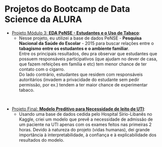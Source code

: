 # Projetos do Bootcamp de Data Science da ALURA

* [Projeto Módulo 3: **EDA PeNSE - Estudantes e o Uso de Tabaco**](https://github.com/nicolasbuen/Alura-DS-Bootcamp-Projects/tree/master/Projeto%20M3%20-%20EDA%20PeNSE%20-%20Alunos%20e%20Tabaco):
    * Nesse projeto, eu utilizei a base de dados PeNSE - **Pesquisa Nacional da Saúde do Escolar** - 2015 para buscar relações entre o **tabagismo entre os estudantes e o ambiente familiar**. <br> Entre os principais resultados, deu pra observar que estudantes que possuem responsáveis participativos (que ajudam no dever de casa, que fazem refeições em família e etc) tem menor chance de ter contato com o cigarro. <br> Do lado contrário, estudantes que residem com responsáveis autoritários (invadem a privacidade do estudante sem pedir permissão, por ex.) tendem a ter maior chance de experimentar tabaco.
<br>

* [Projeto Final: **Modelo Preditivo para Necessidade de leito de UTI**](https://github.com/nicolasbuen/Alura-DS-Bootcamp-Projects/blob/master/Projeto%20Final%20-%20Modelo%20Preditivo%20para%20Necessidade%20de%20leito%20de%20UTI.ipynb):
    * Usando uma base de dados cedida pelo Hospital Sírio-Libanês no Kaggle, criei um modelo que prevê a necessidade de admissão de um paciente na UTI apenas com os exames feitos nas primeiras 2 horas. Devido à natureza do projeto (vidas humanas), dei grande importância à interpretabilidade, à confiança e à explicabilidade dos resultados do modelo.
 
